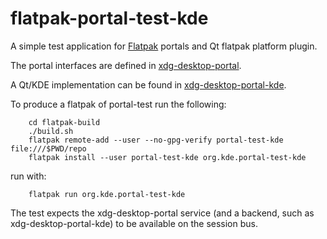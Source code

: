 # flatpak-portal-test-kde

A simple test application for [Flatpak](http://www.flatpak.org) portals and Qt flatpak platform plugin.

The portal interfaces are defined in [xdg-desktop-portal](https://github.com/flatpak/xdg-desktop-portal).

A Qt/KDE implementation can be found in [xdg-desktop-portal-kde](https://cgit.kde.org/xdg-desktop-portal-kde.git/).

To produce a flatpak of portal-test run the following:

```
    cd flatpak-build
    ./build.sh
    flatpak remote-add --user --no-gpg-verify portal-test-kde file:///$PWD/repo
    flatpak install --user portal-test-kde org.kde.portal-test-kde
```

run with:
```
    flatpak run org.kde.portal-test-kde
```
The test expects the xdg-desktop-portal service (and a backend, such as xdg-desktop-portal-kde) to be available on the session bus.
